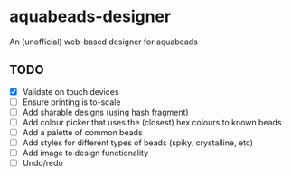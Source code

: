 # aquabeads-designer

An (unofficial) web-based designer for aquabeads

## TODO

- [x] Validate on touch devices
- [ ] Ensure printing is to-scale
- [ ] Add sharable designs (using hash fragment)
- [ ] Add colour picker that uses the (closest) hex colours to known beads
- [ ] Add a palette of common beads
- [ ] Add styles for different types of beads (spiky, crystalline, etc)
- [ ] Add image to design functionality
- [ ] Undo/redo
